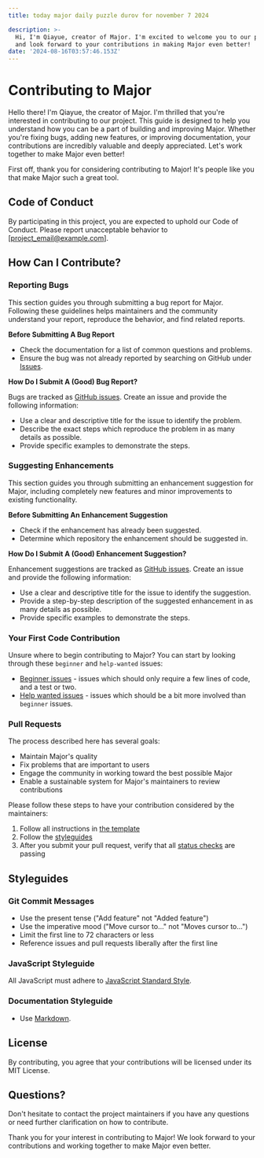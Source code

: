 ```yaml
---
title: today major daily puzzle durov for november 7 2024

description: >-
  Hi, I'm Qiayue, creator of Major. I'm excited to welcome you to our project
  and look forward to your contributions in making Major even better!
date: '2024-08-16T03:57:46.153Z'
---
```

# Contributing to Major

Hello there! I'm Qiayue, the creator of Major. I'm thrilled that you're interested in contributing to our project. This guide is designed to help you understand how you can be a part of building and improving Major. Whether you're fixing bugs, adding new features, or improving documentation, your contributions are incredibly valuable and deeply appreciated. Let's work together to make Major even better!

First off, thank you for considering contributing to Major! It's people like you that make Major such a great tool.

## Code of Conduct

By participating in this project, you are expected to uphold our Code of Conduct. Please report unacceptable behavior to [project_email@example.com].

## How Can I Contribute?

### Reporting Bugs

This section guides you through submitting a bug report for Major. Following these guidelines helps maintainers and the community understand your report, reproduce the behavior, and find related reports.

**Before Submitting A Bug Report**

* Check the documentation for a list of common questions and problems.
* Ensure the bug was not already reported by searching on GitHub under [Issues](https://github.com/yourusername/Major/issues).

**How Do I Submit A (Good) Bug Report?**

Bugs are tracked as [GitHub issues](https://guides.github.com/features/issues/). Create an issue and provide the following information:

* Use a clear and descriptive title for the issue to identify the problem.
* Describe the exact steps which reproduce the problem in as many details as possible.
* Provide specific examples to demonstrate the steps.

### Suggesting Enhancements

This section guides you through submitting an enhancement suggestion for Major, including completely new features and minor improvements to existing functionality.

**Before Submitting An Enhancement Suggestion**

* Check if the enhancement has already been suggested.
* Determine which repository the enhancement should be suggested in.

**How Do I Submit A (Good) Enhancement Suggestion?**

Enhancement suggestions are tracked as [GitHub issues](https://guides.github.com/features/issues/). Create an issue and provide the following information:

* Use a clear and descriptive title for the issue to identify the suggestion.
* Provide a step-by-step description of the suggested enhancement in as many details as possible.
* Provide specific examples to demonstrate the steps.

### Your First Code Contribution

Unsure where to begin contributing to Major? You can start by looking through these `beginner` and `help-wanted` issues:

* [Beginner issues](https://github.com/yourusername/Major/labels/beginner) - issues which should only require a few lines of code, and a test or two.
* [Help wanted issues](https://github.com/yourusername/Major/labels/help%20wanted) - issues which should be a bit more involved than `beginner` issues.

### Pull Requests

The process described here has several goals:

- Maintain Major's quality
- Fix problems that are important to users
- Engage the community in working toward the best possible Major
- Enable a sustainable system for Major's maintainers to review contributions

Please follow these steps to have your contribution considered by the maintainers:

1. Follow all instructions in [the template](PULL_REQUEST_TEMPLATE.md)
2. Follow the [styleguides](#styleguides)
3. After you submit your pull request, verify that all [status checks](https://help.github.com/articles/about-status-checks/) are passing

## Styleguides

### Git Commit Messages

* Use the present tense ("Add feature" not "Added feature")
* Use the imperative mood ("Move cursor to..." not "Moves cursor to...")
* Limit the first line to 72 characters or less
* Reference issues and pull requests liberally after the first line

### JavaScript Styleguide

All JavaScript must adhere to [JavaScript Standard Style](https://standardjs.com/).

### Documentation Styleguide

* Use [Markdown](https://daringfireball.net/projects/markdown/).

## License

By contributing, you agree that your contributions will be licensed under its MIT License.

## Questions?

Don't hesitate to contact the project maintainers if you have any questions or need further clarification on how to contribute.

Thank you for your interest in contributing to Major! We look forward to your contributions and working together to make Major even better.
